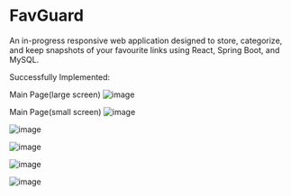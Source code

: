 # FavGuard

An in-progress responsive web application designed to store, categorize, and keep snapshots of your favourite links using React, Spring Boot, and MySQL.

Successfully Implemented:

Main Page(large screen)
![image](https://github.com/hannahwangmb/FavGuard/assets/89106221/842d841d-a582-482a-b558-14e6539834ab)

Main Page(small screen)
![image](https://github.com/hannahwangmb/FavGuard/assets/89106221/fb46a55a-3a56-410d-9407-b4ddca1762f1)


![image](https://github.com/hannahwangmb/FavGuard/assets/89106221/6080f943-2c76-4951-9584-f2176483d159)


![image](https://github.com/hannahwangmb/FavGuard/assets/89106221/aa61c90d-e7aa-4612-a453-bc44710c9ff0)


![image](https://github.com/hannahwangmb/FavGuard/assets/89106221/95fe931f-2331-4390-a116-1548523f3015)


![image](https://github.com/hannahwangmb/FavGuard/assets/89106221/36c99e60-b189-4216-8f3c-5d0173553cc9)
